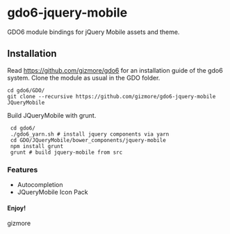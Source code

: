 # gdo6-jquery-mobile
GDO6 module bindings for jQuery Mobile assets and theme.

## Installation

Read https://github.com/gizmore/gdo6 for an installation guide of the gdo6 system.
Clone the module as usual in the GDO folder.

    cd gdo6/GDO/
    git clone --recursive https://github.com/gizmore/gdo6-jquery-mobile JQueryMobile
    
Build JQueryMobile with grunt.

     cd gdo6/
     ./gdo6_yarn.sh # install jquery components via yarn
     cd GDO/JQueryMobile/bower_components/jquery-mobile
     npm install grunt
     grunt # build jquery-mobile from src
     
### Features

- Autocompletion
- JQueryMobile Icon Pack

#### Enjoy!
gizmore
